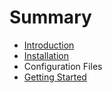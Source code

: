 # Summary

* [Introduction](README.md)
* [Installation](installation.md)
* Configuration Files
* [Getting Started](getting_started.md)

